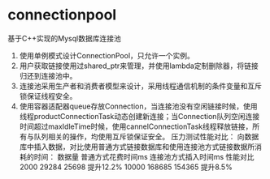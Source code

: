 # connectionpool
基于C++实现的Mysql数据库连接池
1. 使用单例模式设计ConnectionPool，只允许一个实例。
2. 用户获取链接使用过shared_ptr来管理，并使用lambda定制删除器，将链接归还到连接池中。
3. 连接池采用生产者和消费者模型来设计，采用线程通信机制的条件变量和互斥锁保证线程安全。
4. 使用容器适配器queue存放Connection，当连接池没有空闲链接时候，使用线程productConnectionTask动态创建新连接；当Connection队列空闲连接时间超过maxIdleTime时候，使用cannelConnectionTask线程释放链接，所有与队列相关的操作，均使用互斥锁保证安全。
压力测试性能对比：
	向数据库中插入数据，对比使用普通方式链接数据库和使用连接池方式链接数据所消耗的时间：
数据量	普通方式花费时间ms	连接池方式插入时间ms	性能对比
2000	     29284	          25698   	提升12.2%
10000	     168685	          154365	  提升8.5%


